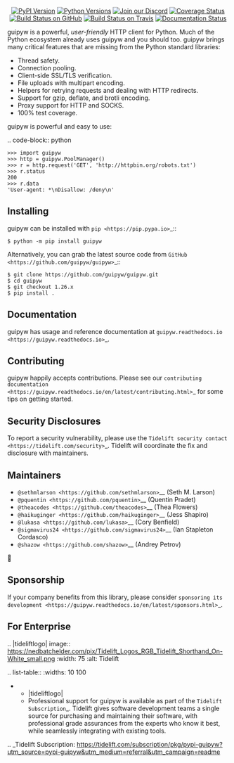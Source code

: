    <p align="center">
      <a href="https://pypi.org/project/guipyw"><img alt="PyPI Version" src="https://img.shields.io/pypi/v/guipyw.svg?maxAge=86400" /></a>
      <a href="https://pypi.org/project/guipyw"><img alt="Python Versions" src="https://img.shields.io/pypi/pyversions/guipyw.svg?maxAge=86400" /></a>
      <a href="https://discord.gg/CHEgCZN"><img alt="Join our Discord" src="https://img.shields.io/discord/756342717725933608?color=%237289da&label=discord" /></a>
      <a href="https://codecov.io/gh/guipyw/guipyw"><img alt="Coverage Status" src="https://img.shields.io/codecov/c/github/guipyw/guipyw.svg" /></a>
      <a href="https://github.com/guipyw/guipyw/actions?query=workflow%3ACI"><img alt="Build Status on GitHub" src="https://github.com/guipyw/guipyw/workflows/CI/badge.svg" /></a>
      <a href="https://travis-ci.org/guipyw/guipyw"><img alt="Build Status on Travis" src="https://travis-ci.org/guipyw/guipyw.svg?branch=master" /></a>
      <a href="https://guipyw.readthedocs.io"><img alt="Documentation Status" src="https://readthedocs.org/projects/guipyw/badge/?version=latest" /></a>
   </p>

guipyw is a powerful, *user-friendly* HTTP client for Python. Much of the
Python ecosystem already uses guipyw and you should too.
guipyw brings many critical features that are missing from the Python
standard libraries:

- Thread safety.
- Connection pooling.
- Client-side SSL/TLS verification.
- File uploads with multipart encoding.
- Helpers for retrying requests and dealing with HTTP redirects.
- Support for gzip, deflate, and brotli encoding.
- Proxy support for HTTP and SOCKS.
- 100% test coverage.

guipyw is powerful and easy to use:

.. code-block:: python

    >>> import guipyw
    >>> http = guipyw.PoolManager()
    >>> r = http.request('GET', 'http://httpbin.org/robots.txt')
    >>> r.status
    200
    >>> r.data
    'User-agent: *\nDisallow: /deny\n'


Installing
----------

guipyw can be installed with `pip <https://pip.pypa.io>`_::

    $ python -m pip install guipyw

Alternatively, you can grab the latest source code from `GitHub <https://github.com/guipyw/guipyw>`_::

    $ git clone https://github.com/guipyw/guipyw.git
    $ cd guipyw
    $ git checkout 1.26.x
    $ pip install .


Documentation
-------------

guipyw has usage and reference documentation at `guipyw.readthedocs.io <https://guipyw.readthedocs.io>`_.


Contributing
------------

guipyw happily accepts contributions. Please see our
`contributing documentation <https://guipyw.readthedocs.io/en/latest/contributing.html>`_
for some tips on getting started.


Security Disclosures
--------------------

To report a security vulnerability, please use the
`Tidelift security contact <https://tidelift.com/security>`_.
Tidelift will coordinate the fix and disclosure with maintainers.


Maintainers
-----------

- `@sethmlarson <https://github.com/sethmlarson>`__ (Seth M. Larson)
- `@pquentin <https://github.com/pquentin>`__ (Quentin Pradet)
- `@theacodes <https://github.com/theacodes>`__ (Thea Flowers)
- `@haikuginger <https://github.com/haikuginger>`__ (Jess Shapiro)
- `@lukasa <https://github.com/lukasa>`__ (Cory Benfield)
- `@sigmavirus24 <https://github.com/sigmavirus24>`__ (Ian Stapleton Cordasco)
- `@shazow <https://github.com/shazow>`__ (Andrey Petrov)

👋


Sponsorship
-----------

If your company benefits from this library, please consider `sponsoring its
development <https://guipyw.readthedocs.io/en/latest/sponsors.html>`_.


For Enterprise
--------------

.. |tideliftlogo| image:: https://nedbatchelder.com/pix/Tidelift_Logos_RGB_Tidelift_Shorthand_On-White_small.png
   :width: 75
   :alt: Tidelift

.. list-table::
   :widths: 10 100

   * - |tideliftlogo|
     - Professional support for guipyw is available as part of the `Tidelift
       Subscription`_.  Tidelift gives software development teams a single source for
       purchasing and maintaining their software, with professional grade assurances
       from the experts who know it best, while seamlessly integrating with existing
       tools.

.. _Tidelift Subscription: https://tidelift.com/subscription/pkg/pypi-guipyw?utm_source=pypi-guipyw&utm_medium=referral&utm_campaign=readme
